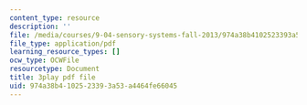 ```yaml
---
content_type: resource
description: ''
file: /media/courses/9-04-sensory-systems-fall-2013/974a38b4102523393a53a4464fe66045_g1ka1MXpo3s.pdf
file_type: application/pdf
learning_resource_types: []
ocw_type: OCWFile
resourcetype: Document
title: 3play pdf file
uid: 974a38b4-1025-2339-3a53-a4464fe66045
---
```


